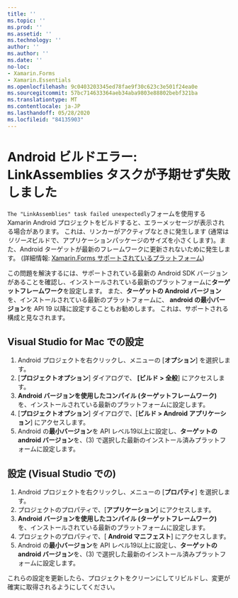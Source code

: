 ```yaml
---
title: ''
ms.topic: ''
ms.prod: ''
ms.assetid: ''
ms.technology: ''
author: ''
ms.author: ''
ms.date: ''
no-loc:
- Xamarin.Forms
- Xamarin.Essentials
ms.openlocfilehash: 9c0403203345ed78fae9f30c623c3e501f24ea0e
ms.sourcegitcommit: 57bc714633364aeb34aba9803e88802bebf321ba
ms.translationtype: MT
ms.contentlocale: ja-JP
ms.lasthandoff: 05/28/2020
ms.locfileid: "84135903"
---
```

# <a name="android-build-error--the-linkassemblies-task-failed-unexpectedly"></a>Android ビルドエラー: LinkAssemblies タスクが予期せず失敗しました

`The "LinkAssemblies" task failed unexpectedly`フォームを使用する Xamarin Android プロジェクトをビルドすると、エラーメッセージが表示される場合があります。 これは、リンカーがアクティブなときに発生します (通常は*リリース*ビルドで、アプリケーションパッケージのサイズを小さくします)。また、Android ターゲットが最新のフレームワークに更新されないために発生します。 (詳細情報: [ Xamarin.Forms サポートされているプラットフォーム](~/get-started/supported-platforms.md#android-platform-support))

この問題を解決するには、サポートされている最新の Android SDK バージョンがあることを確認し、インストールされている最新のプラットフォームに**ターゲットフレームワーク**を設定します。 また、**ターゲットの Android バージョン**を、インストールされている最新のプラットフォームに、 **android の最小バージョン**を API 19 以降に設定することもお勧めします。 これは、サポートされる構成と見なされます。

## <a name="setting-in-visual-studio-for-mac"></a>Visual Studio for Mac での設定

1. Android プロジェクトを右クリックし、メニューの [**オプション**] を選択します。
2. [**プロジェクトオプション**] ダイアログで、 **[ビルド > 全般**] にアクセスします。
3. **Android バージョンを使用したコンパイル (ターゲットフレームワーク)** を、インストールされている最新のプラットフォームに設定します。
4. [**プロジェクトオプション**] ダイアログで、[**ビルド > Android アプリケーション**] にアクセスします。
5. Android の**最小バージョン**を API レベル19以上に設定し、**ターゲットの android バージョン**を、(3) で選択した最新のインストール済みプラットフォームに設定します。

## <a name="setting-in-visual-studio"></a>設定 (Visual Studio での)

1. Android プロジェクトを右クリックし、メニューの [**プロパティ**] を選択します。
2. プロジェクトのプロパティで、[**アプリケーション**] にアクセスします。
3. **Android バージョンを使用したコンパイル (ターゲットフレームワーク)** を、インストールされている最新のプラットフォームに設定します。
4. プロジェクトのプロパティで、[ **Android マニフェスト**] にアクセスします。
5. Android の**最小バージョン**を API レベル19以上に設定し、**ターゲットの android バージョン**を、(3) で選択した最新のインストール済みプラットフォームに設定します。

これらの設定を更新したら、プロジェクトをクリーンにしてリビルドし、変更が確実に取得されるようにしてください。
